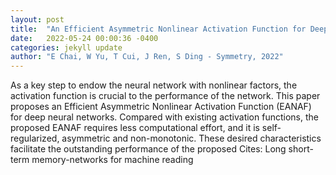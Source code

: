 ```yaml
---
layout: post
title:  "An Efficient Asymmetric Nonlinear Activation Function for Deep Neural Networks"
date:   2022-05-24 00:00:36 -0400
categories: jekyll update
author: "E Chai, W Yu, T Cui, J Ren, S Ding - Symmetry, 2022"
---
```

As a key step to endow the neural network with nonlinear factors, the activation function is crucial to the performance of the network. This paper proposes an Efficient Asymmetric Nonlinear Activation Function (EANAF) for deep neural networks. Compared with existing activation functions, the proposed EANAF requires less computational effort, and it is self-regularized, asymmetric and non-monotonic. These desired characteristics facilitate the outstanding performance of the proposed  Cites: Long short-term memory-networks for machine reading